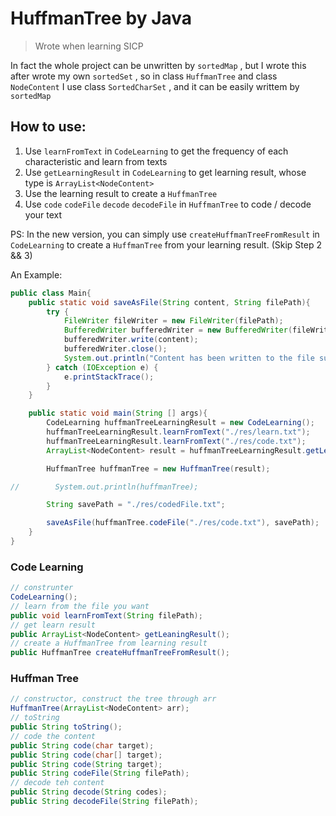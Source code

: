 # HuffmanTree by Java

> Wrote when learning SICP



In fact the whole project can be unwritten by `sortedMap` , but I wrote this after wrote my own `sortedSet` , so in class `HuffmanTree` and class `NodeContent` I use class `SortedCharSet` , and it can be easily writtem by `sortedMap`



## How to use:

1. Use `learnFromText` in `CodeLearning` to get the frequency of each characteristic and learn from texts
2. Use `getLearningResult` in `CodeLearning` to get learning result, whose type is `ArrayList<NodeContent>`
3. Use the learning result to create a `HuffmanTree`
4. Use `code` `codeFile` `decode` `decodeFile` in `HuffmanTree` to code / decode your text



PS: In the new version, you can simply use `createHuffmanTreeFromResult`  in `CodeLearning` to create a `HuffmanTree` from your learning result. (Skip Step 2 && 3)



An Example:

```java
public class Main{
    public static void saveAsFile(String content, String filePath){
        try {
            FileWriter fileWriter = new FileWriter(filePath);
            BufferedWriter bufferedWriter = new BufferedWriter(fileWriter);
            bufferedWriter.write(content);
            bufferedWriter.close();
            System.out.println("Content has been written to the file successfully.");
        } catch (IOException e) {
            e.printStackTrace();
        }
    }

    public static void main(String [] args){
        CodeLearning huffmanTreeLearningResult = new CodeLearning();
        huffmanTreeLearningResult.learnFromText("./res/learn.txt");
        huffmanTreeLearningResult.learnFromText("./res/code.txt");
        ArrayList<NodeContent> result = huffmanTreeLearningResult.getLeaningResult();

        HuffmanTree huffmanTree = new HuffmanTree(result);

//        System.out.println(huffmanTree);

        String savePath = "./res/codedFile.txt";

        saveAsFile(huffmanTree.codeFile("./res/code.txt"), savePath);
    }
}
```



### Code Learning

```java
// construnter
CodeLearning();
// learn from the file you want
public void learnFromText(String filePath);
// get learn result
public ArrayList<NodeContent> getLeaningResult();
// create a HuffmanTree from learning result
public HuffmanTree createHuffmanTreeFromResult();
```



### Huffman Tree

```java
// constructor, construct the tree through arr
HuffmanTree(ArrayList<NodeContent> arr);
// toString
public String toString();
// code the content
public String code(char target);
public String code(char[] target);
public String code(String target);
public String codeFile(String filePath);
// decode teh content
public String decode(String codes);
public String decodeFile(String filePath);
```

